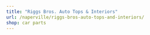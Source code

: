 ```yaml
---
title: "Riggs Bros. Auto Tops & Interiors"
url: /naperville/riggs-bros-auto-tops-and-interiors/
shop: car parts
---
```

